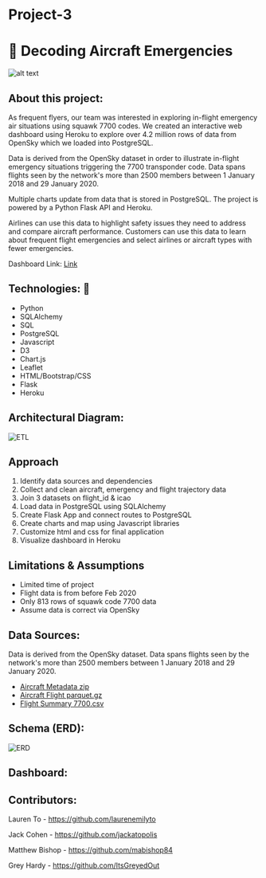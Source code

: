 # Project-3

# 🧐 Decoding Aircraft Emergencies

![alt text](http://github.com/itsgreyedout/project-3/blob/master/images/airplane.jpg?raw=true)

## About this project:
As frequent flyers, our team was interested in exploring in-flight emergency air situations using squawk 7700 codes. We created an interactive web dashboard using Heroku to explore over 4.2 million rows of data from OpenSky which we loaded into PostgreSQL. 

Data is derived from the OpenSky dataset in order to illustrate in-flight emergency situations triggering the 7700 transponder code. Data spans flights seen by the network's more than 2500 members between 1 January 2018 and 29 January 2020.

Multiple charts update from data that is stored in PostgreSQL. The project is powered by a Python Flask API and Heroku. 

Airlines can use this data to highlight safety issues they need to address and compare aircraft performance. Customers can use this data to learn about frequent flight emergencies and select airlines or aircraft types with fewer emergencies. 

Dashboard Link: [Link](https://gtdsproject3aircraftdata.herokuapp.com/)

## Technologies: :hammer:	
- Python
- SQLAlchemy
- SQL
- PostgreSQL
- Javascript
- D3
- Chart.js
- Leaflet
- HTML/Bootstrap/CSS
- Flask
- Heroku


## Architectural Diagram:
![ETL](https://github.com/ItsGreyedOut/Project-3/blob/master/images/airplane_etl_diagram.png)

## Approach
1. Identify data sources and dependencies
2. Collect and clean aircraft, emergency and flight trajectory data
3. Join 3 datasets on flight_id & icao
4. Load data in PostgreSQL using SQLAlchemy
5. Create Flask App and connect routes to PostgreSQL
6. Create charts and map using Javascript libraries
7. Customize html and css for final application
8. Visualize dashboard in Heroku

## Limitations & Assumptions
- Limited time of project
- Flight data is from before Feb 2020
- Only 813 rows of squawk code 7700 data
- Assume data is correct via OpenSky


## Data Sources:
Data is derived from the OpenSky dataset. Data spans flights seen by the network's more than 2500 members between 1 January 2018 and 29 January 2020.

- [Aircraft Metadata zip](https://opensky-network.org/datasets/metadata/)
- [Aircraft Flight parquet.gz](https://zenodo.org/record/3937483#.YVYFBUbMIdV)
- [Flight Summary 7700.csv](https://zenodo.org/record/3937483#.YVYFBUbMIdV) 

## Schema (ERD): 
![ERD](https://github.com/ItsGreyedOut/Project-3/blob/master/images/ERD.png)

## Dashboard: 


## Contributors:

Lauren To -  https://github.com/laurenemilyto

Jack Cohen -  https://github.com/jackatopolis

Matthew Bishop - https://github.com/mabishop84

Grey Hardy -  https://github.com/ItsGreyedOut
